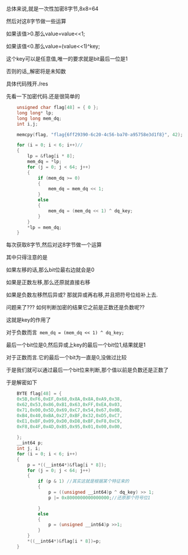 总体来说,就是一次性加密8字节,8x8=64

然后对这8字节做一些运算

如果该值>0.那么value=value<<1;

如果该值<0.那么value=(value<<1)^key;

这个key可以是任意值,唯一的要求就是bit最后一位是1

否则的话,,解密将是未知数





具体代码残开./res

先看一下加密代码.还是很简单的

```c
    unsigned char flag[48] = { 0 };
    long long* lp;
    long long mem_dq;
    int i,j;

    memcpy(flag, "flag{6ff29390-6c20-4c56-ba70-a95758e3d1f8}", 42);

    for (i = 0; i < 6; i++)//
    {
        lp = &flag[i * 8];
        mem_dq = *lp;
        for (j = 0; j < 64; j++)
        {
            if (mem_dq >= 0)                      
            {
                mem_dq = mem_dq << 1;
            }
            else 
            {
                mem_dq = (mem_dq << 1) ^ dq_key;
            }
        }
        *lp = mem_dq;
    }
```

每次获取8字节,然后对这8字节做一个运算

其中只得注意的是

如果左移的话,那么bit位最右边就会是0

如果是正数左移,那么还原就直接右移

如果是负数左移然后异或? 那就异或再右移,并且把符号位给补上去.

问题来了??? 如何判断加密的结果它之前是正数还是负数呢??

这就是key的作用了

对于负数而言` mem_dq = (mem_dq << 1) ^ dq_key;`

最后一个bit位是0,然后异或上key的最后一个bit位1,结果就是1

对于正数而言.它的最后一个bit为一直是0,没做过比较

于是我们就可以通过最后一个bit位来判断,那个值以前是负数还是正数了

于是解密如下

```c
    BYTE flag[48] = { 
    0x5B,0xF6,0xEF,0x68,0x8A,0x8A,0xA9,0x38,
    0x62,0x53,0x86,0xB1,0x63,0xFF,0xEA,0x03,
    0x71,0x00,0x5D,0x69,0xC7,0x54,0x67,0x0B,
    0xB4,0x40,0xBA,0x27,0xBF,0x32,0xD5,0xC7,
    0xE1,0xBF,0x09,0xD0,0xD8,0xBF,0xF8,0xC9,
    0xF8,0x4F,0x4D,0xB5,0x95,0x01,0x00,0x00,
     
    };
    __int64 p;
    int j, i;
    for (i = 0; i < 6; i++) 
    {
        p = *((__int64*)&flag[i * 8]);
        for (j = 0; j < 64; j++) 
        {
            if (p & 1) //其实这就是根据某个特征来的
            {
                p = ((unsigned __int64)p ^ dq_key) >> 1;
                p |= 0x8000000000000000;//还原那个符号位1 

            }
            else
            {
                p = (unsigned __int64)p >>1;
            }
        }
        *((__int64*)&flag[i * 8])=p;
    }
```

